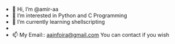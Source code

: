 - 👋 Hi, I’m @amir-aa
- 👀 I’m interested in Python and C Programming
- 🌱 I’m currently learning shellscripting
- 
- 📫 My Email:: aainfoira@gmail.com You can contact if you wish

<!---
amir-aa/amir-aa is a ✨ special ✨ repository because its `README.md` (this file) appears on your GitHub profile.
You can click the Preview link to take a look at your changes.
--->
